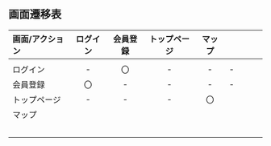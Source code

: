 ## 画面遷移表

|画面/アクション|ログイン|会員登録|トップページ|マップ|||||
|:---|:---:|:---:|:---:|:---:|:---:|:---:|:---:|:---:|
||||||||||
|ログイン|-|〇|-|-|-|||
|会員登録|〇|-|-|-|-|||
|トップページ|-|-|-|〇||||
|マップ||||||||
||||||||||
||||||||||
||||||||||
||||||||||
||||||||||


